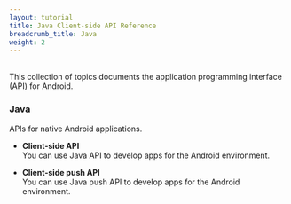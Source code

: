 ```yaml
---
layout: tutorial
title: Java Client-side API Reference
breadcrumb_title: Java
weight: 2
---
```

<!-- NLS_CHARSET=UTF-8 -->
<br/>
This collection of topics documents the application programming interface (API) for Android.

### Java
APIs for native Android applications.

* **Client-side API**  
    You can use Java API to develop apps for the Android environment.

* **Client-side push API**  
    You can use Java push API to develop apps for the Android environment.
